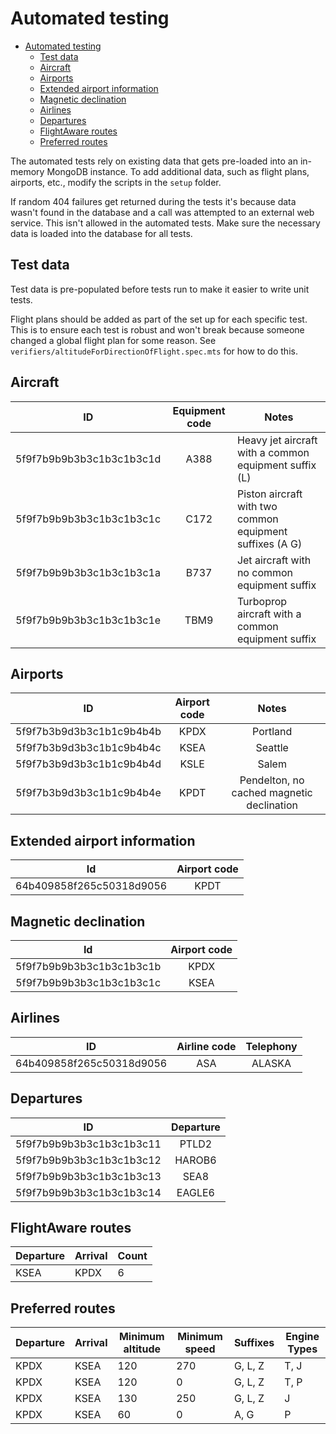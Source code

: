 # Automated testing

- [Automated testing](#automated-testing)
	- [Test data](#test-data)
	- [Aircraft](#aircraft)
	- [Airports](#airports)
	- [Extended airport information](#extended-airport-information)
	- [Magnetic declination](#magnetic-declination)
	- [Airlines](#airlines)
	- [Departures](#departures)
	- [FlightAware routes](#flightaware-routes)
	- [Preferred routes](#preferred-routes)

The automated tests rely on existing data that gets pre-loaded into an in-memory MongoDB instance. To add additional data,
such as flight plans, airports, etc., modify the scripts in the `setup` folder.

If random 404 failures get returned during the tests it's because data wasn't found in the database and a call was attempted
to an external web service. This isn't allowed in the automated tests. Make sure the necessary data is loaded into the database
for all tests.

## Test data

Test data is pre-populated before tests run to make it easier to write unit tests.

Flight plans should be added as part of the set up for each specific test. This is to ensure each test is robust and won't break because someone changed a global flight plan for some reason. See
`verifiers/altitudeForDirectionOfFlight.spec.mts` for how to do this.

## Aircraft

|            ID            | Equipment code | Notes                                                    |
| :----------------------: | :------------: | -------------------------------------------------------- |
| 5f9f7b9b9b3b3c1b3c1b3c1d |      A388      | Heavy jet aircraft with a common equipment suffix (L)    |
| 5f9f7b9b9b3b3c1b3c1b3c1c |      C172      | Piston aircraft with two common equipment suffixes (A G) |
| 5f9f7b9b9b3b3c1b3c1b3c1a |      B737      | Jet aircraft with no common equipment suffix             |
| 5f9f7b9b9b3b3c1b3c1b3c1e |      TBM9      | Turboprop aircraft with a common equipment suffix        |

## Airports

|            ID            | Airport code |                   Notes                   |
| :----------------------: | :----------: | :---------------------------------------: |
| 5f9f7b3b9d3b3c1b1c9b4b4b |     KPDX     |                 Portland                  |
| 5f9f7b3b9d3b3c1b1c9b4b4c |     KSEA     |                  Seattle                  |
| 5f9f7b3b9d3b3c1b1c9b4b4d |     KSLE     |                   Salem                   |
| 5f9f7b3b9d3b3c1b1c9b4b4e |     KPDT     | Pendelton, no cached magnetic declination |

## Extended airport information

|            Id            | Airport code |
| :----------------------: | :----------: |
| 64b409858f265c50318d9056 |     KPDT     |

## Magnetic declination

|            Id            | Airport code |
| :----------------------: | :----------: |
| 5f9f7b9b9b3b3c1b3c1b3c1b |     KPDX     |
| 5f9f7b9b9b3b3c1b3c1b3c1c |     KSEA     |

## Airlines

|            ID            | Airline code | Telephony |
| :----------------------: | :----------: | :-------: |
| 64b409858f265c50318d9056 |     ASA      |  ALASKA   |

## Departures

|            ID            | Departure |
| :----------------------: | :-------: |
| 5f9f7b9b9b3b3c1b3c1b3c11 |   PTLD2   |
| 5f9f7b9b9b3b3c1b3c1b3c12 |  HAROB6   |
| 5f9f7b9b9b3b3c1b3c1b3c13 |   SEA8    |
| 5f9f7b9b9b3b3c1b3c1b3c14 |  EAGLE6   |

## FlightAware routes

| Departure | Arrival | Count |
| --------- | ------- | ----- |
| KSEA      | KPDX    | 6     |

## Preferred routes

| Departure | Arrival | Minimum altitude | Minimum speed | Suffixes | Engine Types |
| --------- | ------- | ---------------- | ------------- | -------- | ------------ |
| KPDX      | KSEA    | 120              | 270           | G, L, Z  | T, J         |
| KPDX      | KSEA    | 120              | 0             | G, L, Z  | T, P         |
| KPDX      | KSEA    | 130              | 250           | G, L, Z  | J            |
| KPDX      | KSEA    | 60               | 0             | A, G     | P            |
